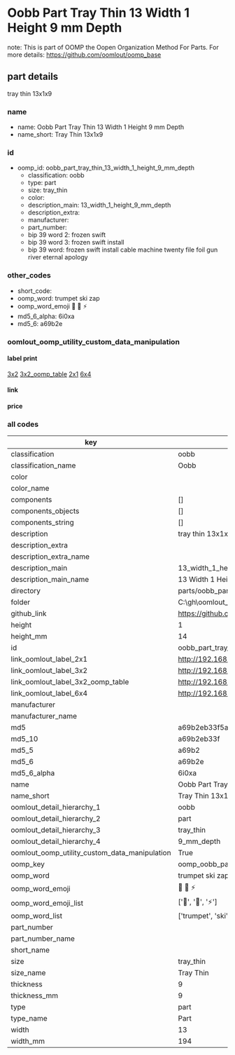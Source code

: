 # Oobb Part Tray Thin 13 Width 1 Height 9 mm Depth  

note: This is part of OOMP the Oopen Organization Method For Parts. For more details: https://github.com/oomlout/oomp_base

##  part details
  



tray thin 13x1x9



### name
* name: Oobb Part Tray Thin 13 Width 1 Height 9 mm Depth
* name_short: Tray Thin 13x1x9 
### id
* oomp_id: oobb_part_tray_thin_13_width_1_height_9_mm_depth
  * classification: oobb
  * type: part
  * size: tray_thin
  * color: 
  * description_main: 13_width_1_height_9_mm_depth
  * description_extra: 
  * manufacturer: 
  * part_number: 
  * bip 39 word 2: frozen swift
  * bip 39 word 3: frozen swift install
  * bip 39 word: frozen swift install cable machine twenty file foil gun river eternal apology

### other_codes
* short_code: 
* oomp_word: trumpet ski zap
* oomp_word_emoji :trumpet: :ski: :zap:
* md5_6_alpha: 6i0xa
* md5_6: a69b2e






### oomlout_oomp_utility_custom_data_manipulation
#### label print
[3x2](http://192.168.1.245:1112/?label=oomp%206i0xa)
[3x2_oomp_table](http://192.168.1.108:1112/?label=oomp%206i0xa)
[2x1](http://192.168.1.242:1112/?label=oomp%206i0xa)
[6x4](http://192.168.1.55:1112/?label=oomp%206i0xa)    

#### link

                              

#### price







### all codes 
| key | value |  
| --- | --- |  
| classification | oobb |  
| classification_name | Oobb |  
| color |  |  
| color_name |  |  
| components | [] |  
| components_objects | [] |  
| components_string | [] |  
| description | tray thin 13x1x9 |  
| description_extra |  |  
| description_extra_name |  |  
| description_main | 13_width_1_height_9_mm_depth |  
| description_main_name | 13 Width 1 Height 9 mm Depth |  
| directory | parts/oobb_part_tray_thin_13_width_1_height_9_mm_depth |  
| folder | C:\gh\oomlout_oobb_version_4_generated_parts\things\oobb_part_tray_thin_13_width_1_height_9_mm_depth |  
| github_link | https://github.com/oomlout/oomlout_oomp_part_src/tree/main/parts/oobb_part_tray_thin_13_width_1_height_9_mm_depth |  
| height | 1 |  
| height_mm | 14 |  
| id | oobb_part_tray_thin_13_width_1_height_9_mm_depth |  
| link_oomlout_label_2x1 | http://192.168.1.242:1112/?label=oomp%206i0xa |  
| link_oomlout_label_3x2 | http://192.168.1.245:1112/?label=oomp%206i0xa |  
| link_oomlout_label_3x2_oomp_table | http://192.168.1.108:1112/?label=oomp%206i0xa |  
| link_oomlout_label_6x4 | http://192.168.1.55:1112/?label=oomp%206i0xa |  
| manufacturer |  |  
| manufacturer_name |  |  
| md5 | a69b2eb33f5a6ac7acc2c1feeaf6f2ed |  
| md5_10 | a69b2eb33f |  
| md5_5 | a69b2 |  
| md5_6 | a69b2e |  
| md5_6_alpha | 6i0xa |  
| name | Oobb Part Tray Thin 13 Width 1 Height 9 mm Depth |  
| name_short | Tray Thin 13x1x9  |  
| oomlout_detail_hierarchy_1 | oobb |  
| oomlout_detail_hierarchy_2 | part |  
| oomlout_detail_hierarchy_3 | tray_thin |  
| oomlout_detail_hierarchy_4 | 9_mm_depth |  
| oomlout_oomp_utility_custom_data_manipulation | True |  
| oomp_key | oomp_oobb_part_tray_thin_13_width_1_height_9_mm_depth |  
| oomp_word | trumpet ski zap |  
| oomp_word_emoji | :trumpet: :ski: :zap: |  
| oomp_word_emoji_list | [':trumpet:', ':ski:', ':zap:'] |  
| oomp_word_list | ['trumpet', 'ski', 'zap'] |  
| part_number |  |  
| part_number_name |  |  
| short_name |  |  
| size | tray_thin |  
| size_name | Tray Thin |  
| thickness | 9 |  
| thickness_mm | 9 |  
| type | part |  
| type_name | Part |  
| width | 13 |  
| width_mm | 194 |  
